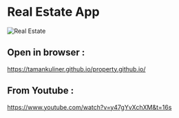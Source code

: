 # Real Estate App

![Real Estate](https://i.ibb.co/jTW4bFC/image.png)


## Open in browser :

https://tamankuliner.github.io/property.github.io/

## From Youtube :

https://www.youtube.com/watch?v=y47gYvXchXM&t=16s

